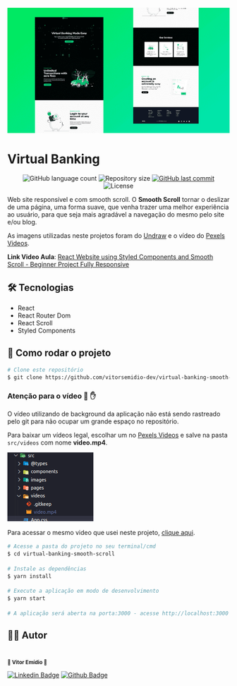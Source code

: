<!-- @format -->

![](.github/img.png)

# Virtual Banking

<p align="center">
  <img alt="GitHub language count" src="https://img.shields.io/github/languages/count/vitorsemidio-dev/virtual-banking-smooth-scroll?color=%2304D361&style=for-the-badge">

  <img alt="Repository size" src="https://img.shields.io/github/repo-size/vitorsemidio-dev/virtual-banking-smooth-scroll?style=for-the-badge">
  
  <a href="https://github.com/vitorsemidio-dev/virtual-banking-smooth-scroll/commits/master">
    <img alt="GitHub last commit" src="https://img.shields.io/github/last-commit/vitorsemidio-dev/virtual-banking-smooth-scroll?style=for-the-badge">
  </a>
    
   <img alt="License" src="https://img.shields.io/badge/license-MIT-brightgreen?style=for-the-badge">
</p>

Web site responsível e com smooth scroll. O **Smooth Scroll** tornar o deslizar de uma página, uma forma suave, que venha trazer uma melhor experiência ao usuário, para que seja mais agradável a navegação do mesmo pelo site e/ou blog.

As imagens utilizadas neste projetos foram do [Undraw](https://undraw.co/illustrations) e o vídeo do [Pexels Videos](https://www.pexels.com/pt-br/videos/).

**Link Video Aula**: [React Website using Styled Components and Smooth Scroll - Beginner Project Fully Responsive](https://www.youtube.com/watch?v=Nl54MJDR2p8)

## 🛠️ Tecnologias

- React
- React Router Dom
- React Scroll
- Styled Components

## 🧭 Como rodar o projeto

```bash
# Clone este repositório
$ git clone https://github.com/vitorsemidio-dev/virtual-banking-smooth-scroll
```

### Atenção para o vídeo 🛑 ✋

O vídeo utilizando de background da aplicação não está sendo rastreado pelo git para não ocupar um grande espaço no repositório.

Para baixar um vídeos legal, escolhar um no [Pexels Videos](https://www.pexels.com/pt-br/videos/) e salve na pasta `src/videos` com nome **video.mp4**.

![](.github/pasta-videos.png)

Para acessar o mesmo video que usei neste projeto, [clique aqui](https://www.pexels.com/pt-br/video/3130284/).

```bash
# Acesse a pasta do projeto no seu terminal/cmd
$ cd virtual-banking-smooth-scroll

# Instale as dependências
$ yarn install

# Execute a aplicação em modo de desenvolvimento
$ yarn start

# A aplicação será aberta na porta:3000 - acesse http://localhost:3000
```

## 🦸‍♂️ **Autor**

<p>
<kbd>
 <img  src="https://avatars2.githubusercontent.com/u/52754546?s=460&u=beb81a6de4cfbea7677783e3ab2527e30582478d&v=4" width="150px;" alt=""/>
 </kbd>
 <br />
 <sub><strong>🌟 Vitor Emídio 🌟</strong></sub>
</p>

[![Linkedin Badge](https://img.shields.io/badge/Vitor-Emidio-blue?style=flat-square&logo=Linkedin&logoColor=white&link=https://https://www.linkedin.com/in/vitorsemidio/)](https://www.linkedin.com/in/vitorsemidio/)
[![Github Badge](https://img.shields.io/badge/-Github-000?style=flat-square&logo=Github&logoColor=white&link=https://github.com/vitorsemidio-dev)](https://github.com/vitorsemidio-dev)
